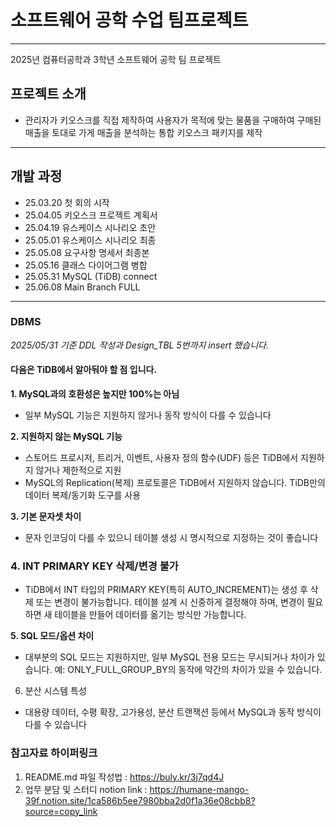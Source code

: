 # 소프트웨어 공학 수업 팀프로젝트


---
2025년 컴퓨터공학과 3학년 소프트웨어 공학 팀 프로젝트
## 프로젝트 소개
* 관리자가 키오스크를 직접 제작하여 사용자가 목적에 맞는 물품을 구매하여 구매된 매출을 토대로
  가게 매출을 분석하는 통합 키오스크 패키지를 제작
---

## 개발 과정
* 25.03.20 첫 회의 시작
* 25.04.05 키오스크 프로젝트 계획서
* 25.04.19 유스케이스 시나리오 초안
* 25.05.01 유스케이스 시나리오 최종
* 25.05.08 요구사항 명세서 최종본
* 25.05.16 클래스 다이어그램 병합
* 25.05.31 MySQL (TiDB) connect
* 25.06.08 Main Branch FULL 
---
### DBMS
_2025/05/31 기준 DDL 작성과 Design_TBL 5번까지 insert 했습니다._
#### 다음은 TiDB에서 알아둬야 할 점 입니다.
**1.   MySQL과의 호환성은 높지만 100%는 아님**

- 일부 MySQL 기능은 지원하지 않거나 동작 방식이 다를 수 있습니다

**2. 지원하지 않는 MySQL 기능**

- 스토어드 프로시저, 트리거, 이벤트, 사용자 정의 함수(UDF) 등은 TiDB에서 지원하지 않거나 제한적으로 지원
- MySQL의 Replication(복제) 프로토콜은 TiDB에서 지원하지 않습니다. TiDB만의 데이터 복제/동기화 도구를 사용

**3. 기본 문자셋 차이**
- 문자 인코딩이 다를 수 있으니 테이블 생성 시 명시적으로 지정하는 것이 좋습니다

### **4. INT PRIMARY KEY 삭제/변경 불가**

- TiDB에서 INT 타입의 PRIMARY KEY(특히 AUTO_INCREMENT)는 생성 후 삭제 또는 변경이 불가능합니다.
  테이블 설계 시 신중하게 결정해야 하며, 변경이 필요하면 새 테이블을 만들어 데이터를 옮기는 방식만 가능합니다.

**5. SQL 모드/옵션 차이**

- 대부분의 SQL 모드는 지원하지만, 일부 MySQL 전용 모드는 무시되거나 차이가 있습니다.
  예: ONLY_FULL_GROUP_BY의 동작에 약간의 차이가 있을 수 있습니다.

6. 분산 시스템 특성

- 대용량 데이터, 수평 확장, 고가용성, 분산 트랜잭션 등에서 MySQL과 동작 방식이 다를 수 있습니다




### 참고자료 하이퍼링크
1. README.md 파일 작성법 : <https://buly.kr/3j7qd4J>
2. 업무 분담 및 스터디 notion link : <https://humane-mango-39f.notion.site/1ca586b5ee7980bba2d0f1a36e08cbb8?source=copy_link> 